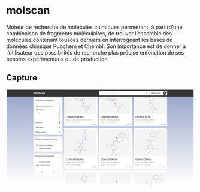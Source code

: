 ﻿# molscan
Moteur de recherche de molécules chimiques permettant, à partird’une combinaison de fragments moléculaires, de trouver l’ensemble des molécules contenant tousces derniers en interrogeant les bases de données chimique Pubchem et Chembl. Son importance est de donner à l’utilisateur des possibilités de recherche plus précise enfonction de ses besoins expérimentaux ou de production.

## Capture
![screenshot](capture/screen.png)

